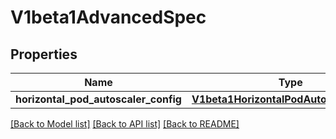 # V1beta1AdvancedSpec

## Properties
Name | Type | Description | Notes
------------ | ------------- | ------------- | -------------
**horizontal_pod_autoscaler_config** | [**V1beta1HorizontalPodAutoscalerConfig**](V1beta1HorizontalPodAutoscalerConfig.md) |  | [optional] 

[[Back to Model list]](../README.md#documentation-for-models) [[Back to API list]](../README.md#documentation-for-api-endpoints) [[Back to README]](../README.md)


